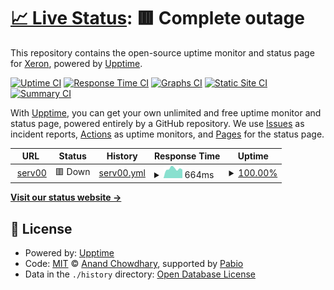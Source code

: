 # [📈 Live Status](https://Xeron2000.github.io/upptime): <!--live status--> **🟥 Complete outage**

This repository contains the open-source uptime monitor and status page for [Xeron](xeron.eth), powered by [Upptime](https://github.com/upptime/upptime).

[![Uptime CI](https://github.com/Xeron2000/upptime/workflows/Uptime%20CI/badge.svg)](https://github.com/Xeron2000/upptime/actions?query=workflow%3A%22Uptime+CI%22)
[![Response Time CI](https://github.com/Xeron2000/upptime/workflows/Response%20Time%20CI/badge.svg)](https://github.com/Xeron2000/upptime/actions?query=workflow%3A%22Response+Time+CI%22)
[![Graphs CI](https://github.com/Xeron2000/upptime/workflows/Graphs%20CI/badge.svg)](https://github.com/Xeron2000/upptime/actions?query=workflow%3A%22Graphs+CI%22)
[![Static Site CI](https://github.com/Xeron2000/upptime/workflows/Static%20Site%20CI/badge.svg)](https://github.com/Xeron2000/upptime/actions?query=workflow%3A%22Static+Site+CI%22)
[![Summary CI](https://github.com/Xeron2000/upptime/workflows/Summary%20CI/badge.svg)](https://github.com/Xeron2000/upptime/actions?query=workflow%3A%22Summary+CI%22)

With [Upptime](https://upptime.js.org), you can get your own unlimited and free uptime monitor and status page, powered entirely by a GitHub repository. We use [Issues](https://github.com/Xeron2000/upptime/issues) as incident reports, [Actions](https://github.com/Xeron2000/upptime/actions) as uptime monitors, and [Pages](https://Xeron2000.github.io/upptime) for the status page.

<!--start: status pages-->
<!-- This summary is generated by Upptime (https://github.com/upptime/upptime) -->
<!-- Do not edit this manually, your changes will be overwritten -->
<!-- prettier-ignore -->
| URL | Status | History | Response Time | Uptime |
| --- | ------ | ------- | ------------- | ------ |
| <img alt="" src="https://icons.duckduckgo.com/ip3/xeron.serv00.net.ico" height="13"> [serv00](https://xeron.serv00.net) | 🟥 Down | [serv00.yml](https://github.com/Xeron2000/upptime/commits/HEAD/history/serv00.yml) | <details><summary><img alt="Response time graph" src="./graphs/serv00/response-time-week.png" height="20"> 664ms</summary><br><a href="https://Xeron2000.github.io/upptime/history/serv00"><img alt="Response time 691" src="https://img.shields.io/endpoint?url=https%3A%2F%2Fraw.githubusercontent.com%2FXeron2000%2Fupptime%2FHEAD%2Fapi%2Fserv00%2Fresponse-time.json"></a><br><a href="https://Xeron2000.github.io/upptime/history/serv00"><img alt="24-hour response time 651" src="https://img.shields.io/endpoint?url=https%3A%2F%2Fraw.githubusercontent.com%2FXeron2000%2Fupptime%2FHEAD%2Fapi%2Fserv00%2Fresponse-time-day.json"></a><br><a href="https://Xeron2000.github.io/upptime/history/serv00"><img alt="7-day response time 664" src="https://img.shields.io/endpoint?url=https%3A%2F%2Fraw.githubusercontent.com%2FXeron2000%2Fupptime%2FHEAD%2Fapi%2Fserv00%2Fresponse-time-week.json"></a><br><a href="https://Xeron2000.github.io/upptime/history/serv00"><img alt="30-day response time 667" src="https://img.shields.io/endpoint?url=https%3A%2F%2Fraw.githubusercontent.com%2FXeron2000%2Fupptime%2FHEAD%2Fapi%2Fserv00%2Fresponse-time-month.json"></a><br><a href="https://Xeron2000.github.io/upptime/history/serv00"><img alt="1-year response time 691" src="https://img.shields.io/endpoint?url=https%3A%2F%2Fraw.githubusercontent.com%2FXeron2000%2Fupptime%2FHEAD%2Fapi%2Fserv00%2Fresponse-time-year.json"></a></details> | <details><summary><a href="https://Xeron2000.github.io/upptime/history/serv00">100.00%</a></summary><a href="https://Xeron2000.github.io/upptime/history/serv00"><img alt="All-time uptime 99.98%" src="https://img.shields.io/endpoint?url=https%3A%2F%2Fraw.githubusercontent.com%2FXeron2000%2Fupptime%2FHEAD%2Fapi%2Fserv00%2Fuptime.json"></a><br><a href="https://Xeron2000.github.io/upptime/history/serv00"><img alt="24-hour uptime 100.00%" src="https://img.shields.io/endpoint?url=https%3A%2F%2Fraw.githubusercontent.com%2FXeron2000%2Fupptime%2FHEAD%2Fapi%2Fserv00%2Fuptime-day.json"></a><br><a href="https://Xeron2000.github.io/upptime/history/serv00"><img alt="7-day uptime 100.00%" src="https://img.shields.io/endpoint?url=https%3A%2F%2Fraw.githubusercontent.com%2FXeron2000%2Fupptime%2FHEAD%2Fapi%2Fserv00%2Fuptime-week.json"></a><br><a href="https://Xeron2000.github.io/upptime/history/serv00"><img alt="30-day uptime 100.00%" src="https://img.shields.io/endpoint?url=https%3A%2F%2Fraw.githubusercontent.com%2FXeron2000%2Fupptime%2FHEAD%2Fapi%2Fserv00%2Fuptime-month.json"></a><br><a href="https://Xeron2000.github.io/upptime/history/serv00"><img alt="1-year uptime 99.98%" src="https://img.shields.io/endpoint?url=https%3A%2F%2Fraw.githubusercontent.com%2FXeron2000%2Fupptime%2FHEAD%2Fapi%2Fserv00%2Fuptime-year.json"></a></details>

<!--end: status pages-->

[**Visit our status website →**](https://Xeron2000.github.io/upptime)

## 📄 License

- Powered by: [Upptime](https://github.com/upptime/upptime)
- Code: [MIT](./LICENSE) © [Anand Chowdhary](https://anandchowdhary.com), supported by [Pabio](https://pabio.com)
- Data in the `./history` directory: [Open Database License](https://opendatacommons.org/licenses/odbl/1-0/)

